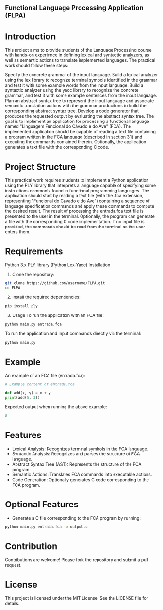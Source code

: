 ## Functional Language Processing Application (FLPA)

# Introduction

This project aims to provide students of the Language Processing course with hands-on experience in defining lexical and syntactic analyzers, as well as semantic actions to translate implemented languages. The practical work should follow these steps:

Specify the concrete grammar of the input language.
Build a lexical analyzer using the lex library to recognize terminal symbols identified in the grammar and test it with some example words from the input language.
Build a syntactic analyzer using the yacc library to recognize the concrete grammar, and test it with some example sentences from the input language.
Plan an abstract syntax tree to represent the input language and associate semantic translation actions with the grammar productions to build the corresponding abstract syntax tree.
Develop a code generator that produces the requested output by evaluating the abstract syntax tree.
The goal is to implement an application for processing a functional language named "Linguagem Funcional do Cávado e do Ave" (FCA). The implemented application should be capable of reading a text file containing a program written in the FCA language (described in section 3.1) and executing the commands contained therein. Optionally, the application generates a text file with the corresponding C code.

# Project Structure

This practical work requires students to implement a Python application using the PLY library that interprets a language capable of specifying some instructions commonly found in functional programming languages. The application should start by reading a text file (with the .fca extension, representing "Funcional do Cávado e do Ave") containing a sequence of language specification commands and apply these commands to compute the desired result. The result of processing the entrada.fca text file is presented to the user in the terminal. Optionally, the program can generate a file with the corresponding C code implementation. If no input file is provided, the commands should be read from the terminal as the user enters them.

# Requirements

Python 3.x
PLY library (Python Lex-Yacc)
Installation

1. Clone the repository:

```bash
git clone https://github.com/username/FLPA.git
cd FLPA
```

2. Install the required dependencies:

```bash
pip install ply
```

3. Usage
   To run the application with an FCA file:

```bash
python main.py entrada.fca
```

To run the application and input commands directly via the terminal:

```bash
python main.py
```

# Example

An example of an FCA file (entrada.fca):

```py
# Example content of entrada.fca

def add(x, y) = x + y
print(add(5, 3))
```

Expected output when running the above example:

```py
8
```

# Features

- Lexical Analysis: Recognizes terminal symbols in the FCA language.
- Syntactic Analysis: Recognizes and parses the structure of FCA language.
- Abstract Syntax Tree (AST): Represents the structure of the FCA program.
- Semantic Actions: Translates FCA commands into executable actions.
- Code Generation: Optionally generates C code corresponding to the FCA program.

# Optional Features

- Generate a C file corresponding to the FCA program by running:

```bash
python main.py entrada.fca -o output.c
```

# Contribution

Contributions are welcome! Please fork the repository and submit a pull request.

# License

This project is licensed under the MIT License. See the LICENSE file for details.

